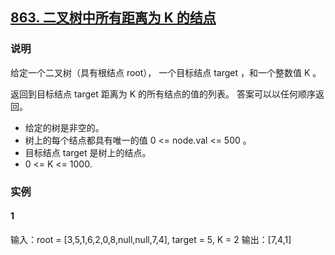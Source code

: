 ## [863. 二叉树中所有距离为 K 的结点](https://leetcode-cn.com/problems/all-nodes-distance-k-in-binary-tree/)

### 说明
给定一个二叉树（具有根结点 root）， 一个目标结点 target ，和一个整数值 K 。

返回到目标结点 target 距离为 K 的所有结点的值的列表。 答案可以以任何顺序返回。

* 给定的树是非空的。
* 树上的每个结点都具有唯一的值 0 <= node.val <= 500 。
* 目标结点 target 是树上的结点。
* 0 <= K <= 1000.

### 实例
#### 1
输入：root = [3,5,1,6,2,0,8,null,null,7,4], target = 5, K = 2
输出：[7,4,1]